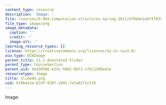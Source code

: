 ```yaml
---
content_type: resource
description: 'Image: '
file: /courses/6-004-computation-structures-spring-2017/bf0b4e1e674f93072d91fe5a8171c578_Slide04.png
file_type: image/png
image_metadata:
  caption: ''
  credit: ''
  image-alt: ''
learning_resource_types: []
license: https://creativecommons.org/licenses/by-nc-sa/4.0/
ocw_type: OCWImage
parent_title: 21.1 Annotated Slides
parent_type: CourseSection
parent_uid: 9a439586-e23c-50b5-9bf2-cfbc1289a41e
resourcetype: Image
title: Slide04.png
uid: bf0b4e1e-674f-9307-2d91-fe5a8171c578
---
```

Image: 